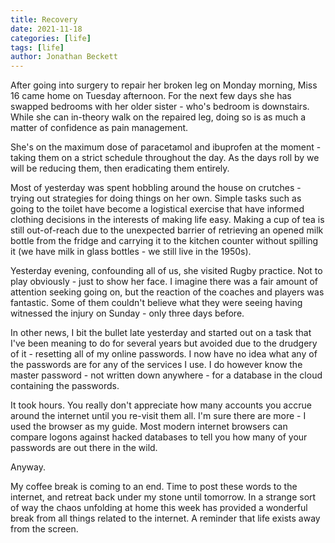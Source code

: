 ```yaml
---
title: Recovery
date: 2021-11-18
categories: [life]
tags: [life]
author: Jonathan Beckett
---
```


After going into surgery to repair her broken leg on Monday morning, Miss 16 came home on Tuesday afternoon. For the next few days she has swapped bedrooms with her older sister - who's bedroom is downstairs. While she can in-theory walk on the repaired leg, doing so is as much a matter of confidence as pain management.

She's on the maximum dose of paracetamol and ibuprofen at the moment - taking them on a strict schedule throughout the day. As the days roll by we will be reducing them, then eradicating them entirely.

Most of yesterday was spent hobbling around the house on crutches - trying out strategies for doing things on her own. Simple tasks such as going to the toilet have become a logistical exercise that have informed clothing decisions in the interests of making life easy. Making a cup of tea is still out-of-reach due to the unexpected barrier of retrieving an opened milk bottle from the fridge and carrying it to the kitchen counter without spilling it (we have milk in glass bottles - we still live in the 1950s).

Yesterday evening, confounding all of us, she visited Rugby practice. Not to play obviously - just to show her face. I imagine there was a fair amount of attention seeking going on, but the reaction of the coaches and players was fantastic. Some of them couldn't believe what they were seeing having witnessed the injury on Sunday - only three days before.

In other news, I bit the bullet late yesterday and started out on a task that I've been meaning to do for several years but avoided due to the drudgery of it - resetting all of my online passwords. I now have no idea what any of the passwords are for any of the services I use. I do however know the master password - not written down anywhere - for a database in the cloud containing the passwords.

It took hours. You really don't appreciate how many accounts you accrue around the internet until you re-visit them all. I'm sure there are more - I used the browser as my guide. Most modern internet browsers can compare logons against hacked databases to tell you how many of your passwords are out there in the wild.

Anyway. 

My coffee break is coming to an end. Time to post these words to the internet, and retreat back under my stone until tomorrow. In a strange sort of way the chaos unfolding at home this week has provided a wonderful break from all things related to the internet. A reminder that life exists away from the screen.